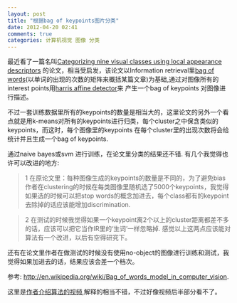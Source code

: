 ```yaml
---
layout: post
title: "根据bag of keypoints图片分类"
date: 2012-04-20 02:41
comments: true
categories: 计算机视觉 图像 分类
---
```


最近看了一篇名叫[Categorizing nine visual classes using local appearance descriptors] 的论文，相当受启发，该论文以Information retrieval里[bag of words]\(以单词的出现的次数的矩阵来概括某篇文章)为基础,通过对图像所有的interest points用[harris affine detector]来
产生一个bag of keypoints 对图像进行描述。

不过一套训练数据里所有的keypoints的数量是相当大的，这里论文的另外一个看点就是用k-means对所有的keypoints进行归类，每个cluster之中保含类似的keypoints，而这时，每个图像里的keypoints 在每个cluster里的出现次数将会给统计并且生成一个bag of keypoints. 

通过naive bayes或svm 进行训练，在论文里分类的结果还不错.
有几个我觉得也许可以改进的地方:

>   1 在原论文里：每种图像生成的keypoints的数量是不同的，为了避免bias作者在clustering的时候在每类图像里随机选了5000个keypoints，我觉得如果选的时候可以把stop words的概念加进去，每个class都有的keypoint去除掉的话应该能增加discrimination.

>   2 在测试的时候我觉得如果一个keypoint离2个以上的cluster距离都差不多的话，应该可以把它当作IR里的‘生词’一样忽略掉.
感觉以上这两点应该能对算法有一个改进，以后有空得研究下。

还有在论文里作者在做测试的时候没有使用no-object的图像进行训练和测试，我觉得如果加进去的话，结果应该会差一个档次。

参考:
http://en.wikipedia.org/wiki/Bag_of_words_model_in_computer_vision.

这里是[作者介绍算法的视频],解释的相当不错，不过好像视频后半部分看不了。

[bag of words]:http://en.wikipedia.org/wiki/Bag_of_words_model
[harris affine detector]:http://en.wikipedia.org/wiki/Harris_affine_region_detector
[作者介绍算法的视频]:http://videolectures.net/lmcv04_dance_vcbk/
[Categorizing nine visual classes using local appearance descriptors]:http://www.xrce.xerox.com/index.php/content/download/16612/118527/file/willamowski.pdf
